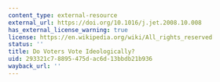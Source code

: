 ```yaml
---
content_type: external-resource
external_url: https://doi.org/10.1016/j.jet.2008.10.008
has_external_license_warning: true
license: https://en.wikipedia.org/wiki/All_rights_reserved
status: ''
title: Do Voters Vote Ideologically?
uid: 293321c7-8895-475d-ac6d-13bbdb21b936
wayback_url: ''
---
```

